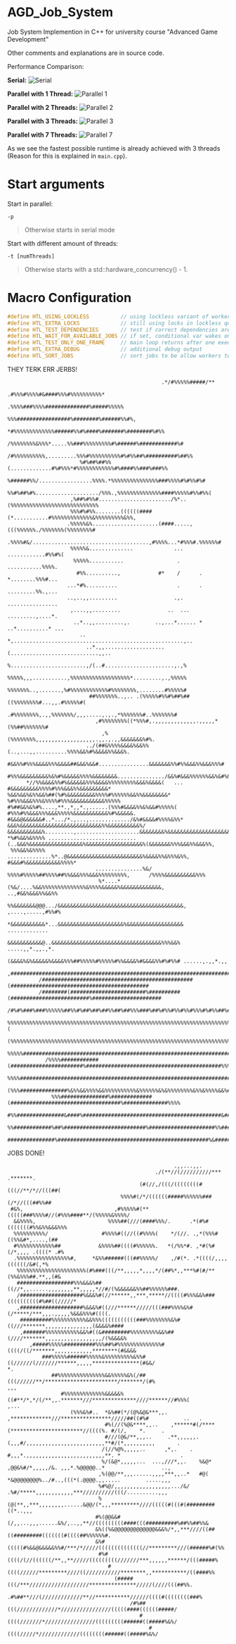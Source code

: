 # AGD_Job_System
Job System Implemention in C++ for university course "Advanced Game Development"

Other comments and explanations are in source code.

Performance Comparison:

**Serial:**
![Serial](docs/serial.png)

**Parallel with 1 Thread:**
![Parallel 1](docs/parallel_1.png)

**Parallel with 2 Threads:**
![Parallel 2](docs/parallel_2.png)

**Parallel with 3 Threads:**
![Parallel 3](docs/parallel_3.png)

**Parallel with 7 Threads:**
![Parallel 7](docs/parallel_7.png)

As we see the fastest possible runtime is already achieved with 3 threads (Reason for this is explained in `main.cpp`).
# Start arguments
Start in parallel:
```
-p
``` 
> Otherwise starts in serial mode


Start with different amount of threads:
```
-t [numThreads]
```
> Otherwise starts with a std::hardware_concurrency() - 1.

# Macro Configuration
```cpp
#define HTL_USING_LOCKLESS          // using lockless variant of worker queue
#define HTL_EXTRA_LOCKS             // still using locks in lockless queue for testing
#define HTL_TEST_DEPENDENCIES       // test if correct dependencies are met
#define HTL_WAIT_FOR_AVAILABLE_JOBS // if set, conditional var wakes on executable jobs instead of size > 0
#define HTL_TEST_ONLY_ONE_FRAME     // main loop returns after one execution
#define HTL_EXTRA_DEBUG             // additional debug output
#define HTL_SORT_JOBS               // sort jobs to be allow workers to instantly start after pushing
```

THEY TERK ERR JERBS!

                                                                                                                        
                                                                                                                        
                                                     .*/#%%%%%#####/**                                                  
                                              .#%%%#%%%%#&####%%%#%%%%%%%%%%*                                           
                                           .%%%%###%%%%##############%#####%%%%%                                        
                                          %%%#################%########%######%%#%,                                     
                                  *#%%%%%%%%%%%%%######%%#%####%#######%########%#%%                                    
                              /%%%%%%%%&%%%*.....%%###%%%%%%%%%#%######%############%#                                  
                            /#%%%%%%%%%%,.........%%%#%%%%%%%%%%#%#%%##%##########%##%%                                 
                           %#%##%##%%(.............#%#%%%*#%%%%%%%%%%%%#%####%%###%###%%                                
                          %######%%/.................%%%%.*%%%%%%%%%%%%%%%###%%%%#%#%%#%#                               
                         %%#%##%#%..................../%%%.,%%%%%%%%%%%%%%####%%%%%#%%#%%(                              
                        ,%##%#%%#......................./%*..(%%%%%%%%%%%%%%%%%%%%%%%%%%%%                              
                        %%%#%#%%........((((((####(*...........#%%%%%%%%%%%%%&%%%%%%%%%&%%,                             
                       .%%%%%&%.....................(####.....,(((%%%%%%./%%%%%%%(%%%%%%%%#                             
                       .%%%%#&/.....................................,#%%%%...*#%%%#.%%%%%%#                             
                        %%%%%&..............             ...             ............#%%#%(                             
                         %%%%%...........                 .                ...........%%%%.                             
                          #%%..........,            #*    /      .           *........%%%#...                           
                       ...*#%..........                   .      .            .........%%.,...                          
                       ..,..,,.........                  .,.                  ................                          
                        ,....,,.........               ..  ...               .........,....*.                           
                         ..*..,,.........,.        ..,...*...... *        ..*..........* ...                            
                           .. *,......................................................,..                               
                             ..*.,,...................(............................,,..                                 
                              %........................,/(..#......................,.,%                                 
                              %%%%%,,,...........,%%%%%%%%%%%%%%%%%%%*.........,.,%%%%%                                 
                              %%%%%%%..,.......,%#%%%%%%%%%%%%#%%%%%%%%,........#%%%%%#                                 
                              ##%%%%%%%..,.. .(%%%%%#%%#%##%##((%%%%%%%%#...,,.#%%%%%#(                                 
                               .#%%%%%%%%,.,,%%%%%%%/,,,.....,.,.,*%%%%%%%#..%%%%%%%#                                   
                                ,#%%%%%%%%((*%%%#,.,,,,,,,,,,,,,.,,,,,*(%%##%%%%%%%#                                    
                                  ,%(%%%%%%%%,,,,,,,,,,,,,,,,,,,.,,.,.,,&&&&&&&%#%.                                     
                             ../(##&%%%%&&&&%&&%%(..,...,,..........%%%%&&%#%&&&&%%&&&%.                                
                       #&&%%#%%%&&&&%%%&&&&##&&&%&&#................&&&&&&&%%#%%&&&%%&&&%%%#                            
                 #%%%&&&&&&&&&%&%#%&&&&&%%%%&&&&&&&&.............../&&%#&&&%%%%%%&&%&#%&&&###%&                         
          *//%%&&&&%%#%&&&&&&%%%&&&&%%%%%%%%%&&&%&&&&(   ...      #&&&&&&&&&%%%%#%%%&&&%%&&&&&&&&&*                     
    %&&%&&%&%%&&%##(%#%&&&&&&&&&%%%%#%%%%%%&&%%&&&&&&&&*         %#%%%&&&%%%&%%%%#%%%&&&&&&&&&&&%%%%%                   
    #%##&&%&%#%....,**.,*,,*.,......(%%%#&&&&%%&%&&#%%%%%(     #%%%#%%&&&%%%&&&%%%%%&&&&&&&&&&&%#%&&&&&.                
    #&&&@&&&&&&#..*.../*.,...,............./&%#&&&&#%%%%&%%*  &&&%&&&&&&&&&&&&&&&&&&&&&&&&&&%%&&&&&&&&&&%/              
    &&&&&&&&&&&%.........,....................&&&&&&&&%&&&&&&&&&&&&&&&&&&&&&&&&&&&&&&&%%#%%&&&&&&&&&%%%%%#%/            
    *%#%&&%&%%%% ............................(..&&&%&&&&&&&&&&&&&&&&&%&&&&&&&&&&&&&&&&&&%(&&&&&&&%%%&&&%%&&&%%,         
     %%%&&%&%%%%                ..............%*..@&&&&&&&&&&&&&&&&&&&&&&&&%&&&&%%&%%%&%%,   #&&&#%&&&&&&&&&&&%%%%*     
                                ...............%&/ %%%%#%%%%%##%%%%##%%&&&%%%&&&%%%%%%%%%,      /%%%%&&&&&&&&&&%%%      
                                 %*....*(%&/....%&&%%%%%%%%%%%%%%&%%%%&&&&&%&&&&&&&&&&&&&,       ..,#&&%&&&%%&&%%       
                                 %%&&&&&&&@@@.../&&&&&&&&&&&&&&&&&&&&&&&&&&&&&&&&&&&&&&&&,     ,....,.....,#%%#%        
                                 *&&&&&&&&&&&*...&&&&&&&&&&&&&&&&&&&&&%&&&&&&&&&&&&&&&&&&     .............             
                                  &&&&&&&&&&&@..&&&&&&&&&&&&&&&&&&&&&&&&&&&&&&&&&&&%%%&&%   .....,,*.,,.,*.             
                                  (&&&&%&%&&&&&%&&&&%%%##%%%%%#%%%%%#%%&&&&%#&&&&%%#%#%%# ......,.,,*.,,                
              ,#############################################################################################            
              /################################################(############################################            
              /########(########################%##########(#########################%######################            
              /#%#%###%###%%%%%%##%%#%##%##%##%%##%##%%%###%##%#%%#%%#%%#%%%#%#%%##%##%%#%%%###%##%#%%#%%#%%            
               %%%%%%%%%%%%%%%%%%%%%%%%%%%%%%%%%%%%%%%%%%%%%%%%%%%%%%%%%%%%%%%%%%%%%%%%%%%%%%%%%%%%%%%%%%%%(            
               (%%%%%%%%%%%%%%%%%%%%%%%%%%%%%%%%%%%%%%%%%%%%%%%%%%%%%%%%%%%%%%%%%%%%%%%%%%%%%%%%%%%%%%%%%%%             
                %%%%%################################################################################%%%%%#             
                /%%%%############(#######################%###########################################%%%%%              
                 %%%%################################################################################%%%%%              
                 (%%%###############%&%%&&%%%%&&%%%%%%%%%%&%%%%%%&%&%%%%%%%%&%%&%%%%&&%##############%%%%.              
                  %%%###############%#############(###################################%##############%%%%               
                  #%%###############&####%############################################&##############%%%/               
                   %%############%##%##########################%#####################%%##############%%%                
                     ###############%################################################%&##############*                  



JOBS DONE!
                                                                                                                            
                                                         .,,...,,.                                                          
                                                   ./(**//(//////////*** .*******.                                          
                                              (#(//,/(((/((((((((#(((//**/*//(((##(                                         
                                        %%%%#(/*/((((((#####%%%%%%###(/*//(((##%%##                                         
     #&%,                             ,#%%%%%#(**(((((###%%%%#//(#%%%####**/(%%%%%&%%%%/                                    
      &&%%%%,                       %%%%##(///(####%%%/.      .*(#%#(((((((#%%&%%&&&%%%                                     
      %%%%%%%%%%/                 #%%%%#((//((#%%%%(    */(//. .,*(%%%#((%%&#*,....,(##                                     
      #%%%%%%%%%%%%##            &%%%%##((((#%%%%%%.   *(/%%*#. ,*#(%#(/*,,,, .((((* .#%                                    
      .%%%%%%%%%%%%%%%%%#,     *&%%######(((##%%%%%/    ,/#(*. .*((((/,,,,((((((/&#(,*%                                     
       %%%%%%%%%%%%%%%%%%%%%%(#%###(((/**,,,,,*,,,,*/(##%*,,***%#(#/**(%%&%%%##.**,,(#&                                     
       ##################%%%&&&%##((//*,,......,,,,,,,,**,,,,,*//#/(%&&&&&&%%##%%%%%%###.                                   
       /####################%&&&%#(//******,,***,*****//((((#%%%&&%###((((((((((#%##((/////*                                
       ,####################%&&&%#((///******/////(((###%%%%&%#(/*****/***,,,.,,,,,%&&&%%%#((((.                            
        ##########%%%%%%%%%%%&&%%%(((((((((((###%%%%%%%%&%#((///*******,,,,,,,,,,,,,,,(&&&&%####                            
        ,#######%%%%%%%%%%%&&%#((&#########%%%%%%%%%&&%##(////*******,,,,,,,,,,,,,,,,,,/(%&&&&%                             
           ,#####%%%%%##########%%%##%#%%%%%%%%%%%%%%#((((/((/*******,,,,,,,,,,,,********(#&&&&                             
               ###%%%%%######%%%%%&%%%%%%%%%&%%#((//////(///////******,,,,,***************(#&&/                      *.     
                  ##%%%%%%%%%%%%%%%&&%%%%%&%(/##(((//////**/***********************/*******/(#%                     ,,,     
                     #%%%%%%%%%%%%%&&&&&%((#**/*,*/(/**,,.*******///**************////******//#%%%(                ,...     
                        (%%%&%#..  *&%##(*/(@%&@&***,,.  ,*************///****************/////##((#%#           ..   .     
                                   #%(//(%@&****,,..    ,******#(/****(***********************//((((%. #/(/,    *.     .    
                                   #///(@&/**,,,..     .**,,,,,,.(,,,#/,,,,,,,,,,,,,,,,,,,,,,,,,**#/(*,,,,,,,,,,       .    
                                  /(//%@%,,,,,..      ,*,.    .  #,,,*.,,,,,,,,,,,,,,,,,,,,,,,,,**. *                   .   
                                  %/(&@*,,,,,...  ...,///*,,.    %&@* ,@@&%#/*,,,,,/&. ,,,*.%@@@@@..*                  ..,  
                                 ,%(@@/**,,,......,,,,***,,..*   #@(  *&@@@@@@@@%../#..,(((*(.@@@@.,,.....        .....,,,  
                                 %#%@/,,,,,,,,,,,,,,,,,,.../&/  .%#/*****,,,,,,,,,,,,***//////////(((/..........,,,         
                                 %(@(**,,***,,,,,,,,......&@@/(*,,,*********////(((((#(((#(#########((*..,,,                
                                #%(@@&&#(/,,...,,,......&%/,..,,**//(((((((((####(((##########%##%%##%%&                    
                                &%((%&@@@@@@@@@@@@@&&&%/*,,***////((##((#########(((((((#((((##%%%%%%#.                     
                                &%#(((((#%&&@&&&&&%%#/***/*/////((((((((((((((//*********///(######%#(%%                    
                                 #%#((((/(//((((((/**,,**/////(((((((((///////***,,,,,,******/(((#####%                     
                                    #((((//////*********////((///////////********,,***********/((####%%                     
                                      (#####(((/***///////////////////***************/////(////(((##%%.                     
                                        .#%##**///(/////////////**//***********//////((((#((((((((###%                      
                                           /#%##(((/////////////*////////////////(((((####((((((#####/                      
                                              #((((///////*////////////////(((((((((######((#####%&%/                       
                                                 #((((/////*/////////////((((((((######((#####%&%/                       
